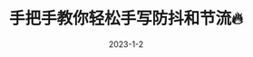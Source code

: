 ---
title: 手把手教你轻松手写防抖和节流🔥
date: 2023-1-2
categories:
  - 前端
tags:
  - JavaScript
  - 手写
sticky: 2
---